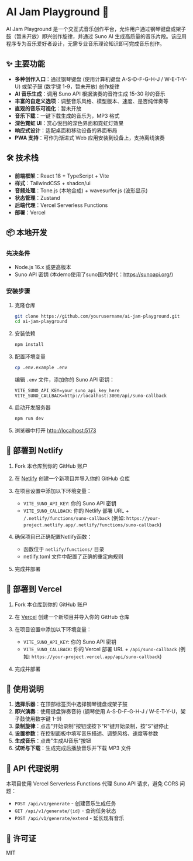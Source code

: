 # AI Jam Playground 🎵

AI Jam Playground 是一个交互式音乐创作平台，允许用户通过钢琴键盘或架子鼓（暂未开放）即兴创作旋律，并通过 Suno AI 生成高质量的音乐片段。该应用程序专为音乐爱好者设计，无需专业音乐理论知识即可完成音乐创作。

## ✨ 主要功能

- **多种创作入口**：通过钢琴键盘 (使用计算机键盘 A-S-D-F-G-H-J / W-E-T-Y-U) 或架子鼓 (数字键 1-9，暂未开放) 创作旋律
- **AI 音乐生成**：调用 Suno API 根据演奏的音符生成 15-30 秒的音乐
- **丰富的自定义选项**：调整音乐风格、模型版本、速度、是否纯伴奏等
- **直观的音乐可视化**：暂未开放
- **音乐下载**：一键下载生成的音乐为，MP3 格式
- **深色霓虹 UI**：赏心悦目的深色界面和霓虹灯效果
- **响应式设计**：适配桌面和移动设备的界面布局
- **PWA 支持**：可作为渐进式 Web 应用安装到设备上，支持离线演奏

## 🛠️ 技术栈

- **前端框架**：React 18 + TypeScript + Vite
- **样式**：TailwindCSS + shadcn/ui
- **音频处理**：Tone.js (本地合成) + wavesurfer.js (波形显示)
- **状态管理**：Zustand
- **后端代理**：Vercel Serverless Functions
- **部署**：Vercel

## 📦 本地开发

### 先决条件

- Node.js 16.x 或更高版本
- Suno API 密钥 (本demo使用了suno国内替代：https://sunoapi.org/)

### 安装步骤

1. 克隆仓库
   ```bash
   git clone https://github.com/yourusername/ai-jam-playground.git
   cd ai-jam-playground
   ```

2. 安装依赖
   ```bash
   npm install
   ```

3. 配置环境变量
   ```bash
   cp .env.example .env
   ```
   编辑 `.env` 文件，添加你的 Suno API 密钥：
   ```
   VITE_SUNO_API_KEY=your_suno_api_key_here
   VITE_SUNO_CALLBACK=http://localhost:3000/api/suno-callback
   ```

4. 启动开发服务器
   ```bash
   npm run dev
   ```

5. 浏览器中打开 [http://localhost:5173](http://localhost:5173)

## 🚀 部署到 Netlify

1. Fork 本仓库到你的 GitHub 账户

2. 在 [Netlify](https://netlify.com) 创建一个新项目并导入你的 GitHub 仓库

3. 在项目设置中添加以下环境变量：
   - `VITE_SUNO_API_KEY`: 你的 Suno API 密钥
   - `VITE_SUNO_CALLBACK`: 你的 Netlify 部署 URL + `/.netlify/functions/suno-callback` (例如: `https://your-project.netlify.app/.netlify/functions/suno-callback`)

4. 确保项目已正确配置Netlify函数：
   - 函数位于 `netlify/functions/` 目录
   - netlify.toml 文件中配置了正确的重定向规则

5. 完成并部署

## 🚀 部署到 Vercel

1. Fork 本仓库到你的 GitHub 账户

2. 在 [Vercel](https://vercel.com) 创建一个新项目并导入你的 GitHub 仓库

3. 在项目设置中添加以下环境变量：
   - `VITE_SUNO_API_KEY`: 你的 Suno API 密钥
   - `VITE_SUNO_CALLBACK`: 你的 Vercel 部署 URL + `/api/suno-callback` (例如: `https://your-project.vercel.app/api/suno-callback`)

4. 完成并部署

## 📝 使用说明

1. **选择乐器**：在顶部标签页中选择钢琴键盘或架子鼓
2. **即兴演奏**：使用键盘弹奏音符 (钢琴使用 A-S-D-F-G-H-J / W-E-T-Y-U，架子鼓使用数字键 1-9)
3. **录制旋律**：点击"开始录制"按钮或按下"R"键开始录制，按"S"键停止
4. **设置参数**：在控制面板中填写音乐描述、调整风格、速度等参数
5. **生成音乐**：点击"生成AI音乐"按钮
6. **试听与下载**：生成完成后播放音乐并下载 MP3 文件

## 🔄 API 代理说明

本项目使用 Vercel Serverless Functions 代理 Suno API 请求，避免 CORS 问题：

- `POST /api/v1/generate` - 创建音乐生成任务
- `GET /api/v1/generate/{id}` - 查询任务状态
- `POST /api/v1/generate/extend` - 延长现有音乐

## 📄 许可证

MIT 
